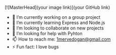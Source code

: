[![MasterHead](your image link)](your GitHub link)


- 🔭 I’m currently working on a group project
- 🌱 I’m currently learning Express and Node.js
- 👯 I’m looking to collaborate on new projects
- 🤔 I’m looking for help with Pyhton
- 📫 How to reach me: 1mervedogan@gmail.com
- ⚡ Fun fact: I love bugs

